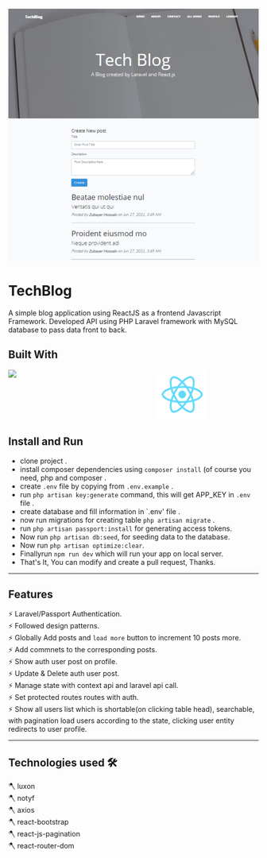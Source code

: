 ![sample-image](https://raw.githubusercontent.com/Zubayer94/TechBlog/main/public/images/home-layout.png)

# TechBlog

A simple blog application using ReactJS as a frontend Javascript Framework. Developed API using PHP Laravel framework with MySQL database to pass data front to back.

## Built With

<a href='//laravel.com'><img align="left" width='300px' src="https://camo.githubusercontent.com/5ceadc94fd40688144b193fd8ece2b805d79ca9b/68747470733a2f2f6c61726176656c2e636f6d2f6173736574732f696d672f636f6d706f6e656e74732f6c6f676f2d6c61726176656c2e737667"></a>

<a href='//reactjs.org/'><img width='100px' src="https://raw.githubusercontent.com/github/explore/80688e429a7d4ef2fca1e82350fe8e3517d3494d/topics/react/react.png"></a>

## Install and Run

-   clone project .
-   install composer dependencies using `composer install` (of course you need, php and composer .
-   create `.env` file by copying from `.env.example` .
-   run `php artisan key:generate` command, this will get APP_KEY in `.env` file .
-   create database and fill information in `.env' file .
-   now run migrations for creating table `php artisan migrate` .
-   run `php artisan passport:install` for generating access tokens.
-   Now run `php artisan db:seed`, for seeding data to the database.
-   Now run `php artisan optimize:clear`.
-   Finallyrun `npm run dev` which will run your app on local server.
-   That's It, You can modify and create a pull request, Thanks.

---

## Features

⚡️ Laravel/Passport Authentication.\
⚡️ Followed design patterns.\
⚡️ Globally Add posts and `load more` button to increment 10 posts more.\
⚡️ Add commnets to the corresponding posts.\
⚡️ Show auth user post on profile.\
⚡️ Update & Delete auth user post.\
⚡️ Manage state with context api and laravel api call.\
⚡️ Set protected routes routes with auth.\
⚡️ Show all users list which is shortable(on clicking table head), searchable, with pagination
load users according to the state, clicking user entity redirects to user profile.

---

## Technologies used 🛠️

🪓 luxon\
🪓 notyf\
🪓 axios\
🪓 react-bootstrap\
🪓 react-js-pagination\
🪓 react-router-dom
